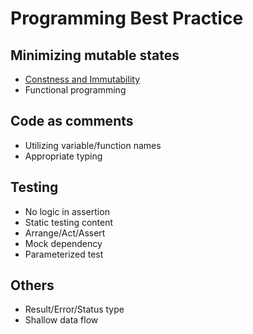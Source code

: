 # Programming Best Practice

## Minimizing mutable states
- [Constness and Immutability](ConstnessAndImmutability.md)
- Functional programming

## Code as comments
- Utilizing variable/function names
- Appropriate typing

## Testing
- No logic in assertion
- Static testing content
- Arrange/Act/Assert
- Mock dependency
- Parameterized test

## Others
- Result/Error/Status type
- Shallow data flow


